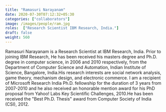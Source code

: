 ```yaml
---
title: "Ramasuri Narayanam"
date: 2020-07-30T07:12:32+05:30
categories: ["collaborators"]
image: /images/people/ram.jpg
roles:  ["Research Scientist IBM Research, India."]
draft: false
weight: 560
---
```



Ramasuri Narayanam is a Research Scientist at IBM Research, India. Prior to joining IBM Research, He has been received his masters degree and Ph.D. degree in computer science, in 2006 and 2010 respectively, from the Department of Computer Science and Automation, Indian Institute of Science, Bangalore, India.His research interests are social network analysis, game theory, mechanism design, and electronic commerce. I am a recipient of Microsoft Research India Ph.D. fellowship for the duration of 3 years from 2007-2010 and he also received an honorable mention award for his PhD proposal from Yahoo! Labs Key Scientific Challenges, 2010.He has been received the "Best Ph.D. Thesis" award from Computer Society of India (CSI), 2012.
